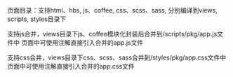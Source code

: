 页面目录：支持html、hbs, js、coffee, css、scss、sass, 分别编译到views, scripts, styles目录下

支持js合并，views目录下js、coffee模块化封装后合并到/scripts/pkg/app.js文件中
页面中可使用注解<!--@require "app/scripts/aio.js"-->直接引入合并的app.js文件

支持css合并，views目录下css、scss、sass合并到/styles/pkg/app.css文件中
页面中可使用注解<!--@require "app/styles/aio.css"-->直接引入合并的app.css文件